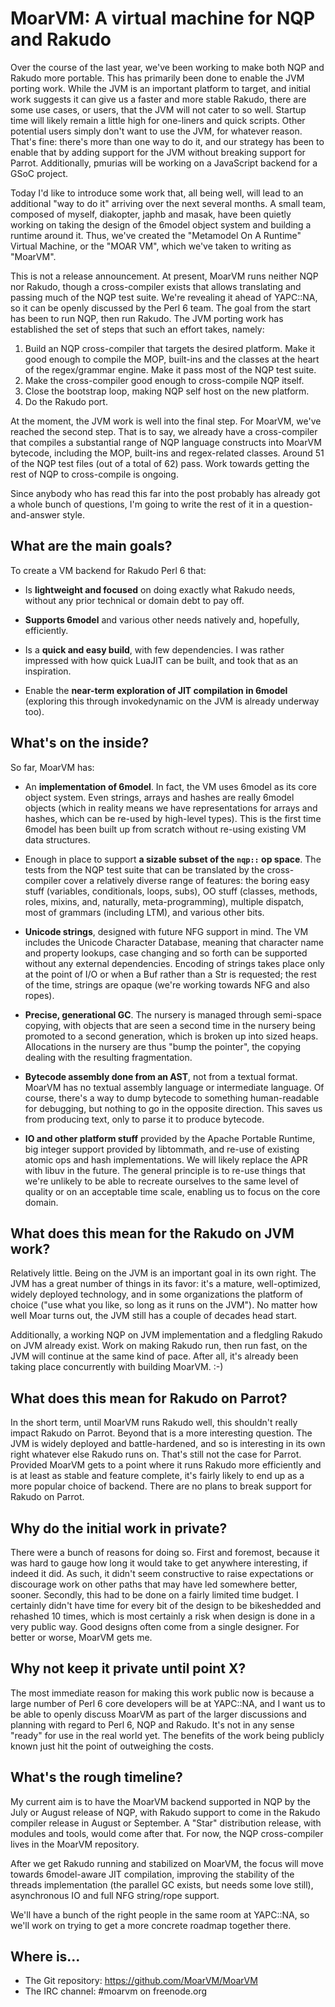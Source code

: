 # MoarVM: A virtual machine for NQP and Rakudo

Over the course of the last year, we've been working to make both NQP and
Rakudo more portable. This has primarily been done to enable the JVM porting
work. While the JVM is an important platform to target, and initial work
suggests it can give us a faster and more stable Rakudo, there are some use
cases, or users, that the JVM will not cater to so well. Startup time will
likely remain a little high for one-liners and quick scripts. Other potential
users simply don't want to use the JVM, for whatever reason. That's fine:
there's more than one way to do it, and our strategy has been to enable that by
adding support for the JVM without breaking support for Parrot. Additionally,
pmurias will be working on a JavaScript backend for a GSoC project.

Today I'd like to introduce some work that, all being well, will lead to an
additional "way to do it" arriving over the next several months. A small team,
composed of myself, diakopter, japhb and masak, have been quietly working on
taking the design of the 6model object system and building a runtime around it.
Thus, we've created the "Metamodel On A Runtime" Virtual Machine, or the "MOAR
VM", which we've taken to writing as "MoarVM".

This is not a release announcement. At present, MoarVM runs neither NQP nor
Rakudo, though a cross-compiler exists that allows translating and passing
much of the NQP test suite. We're revealing it ahead of YAPC::NA, so it can be
openly discussed by the Perl 6 team. The goal from the start has been to run
NQP, then run Rakudo. The JVM porting work has established the set of steps
that such an effort takes, namely:

1. Build an NQP cross-compiler that targets the desired platform. Make it good
   enough to compile the MOP, built-ins and the classes at the heart of the
   regex/grammar engine. Make it pass most of the NQP test suite.
2. Make the cross-compiler good enough to cross-compile NQP itself.
3. Close the bootstrap loop, making NQP self host on the new platform.
4. Do the Rakudo port.

At the moment, the JVM work is well into the final step. For MoarVM, we've
reached the second step. That is to say, we already have a cross-compiler that
compiles a substantial range of NQP language constructs into MoarVM bytecode,
including the MOP, built-ins and regex-related classes. Around 51 of the NQP
test files (out of a total of 62) pass. Work towards getting the rest of NQP
to cross-compile is ongoing.

Since anybody who has read this far into the post probably has already got a
whole bunch of questions, I'm going to write the rest of it in a
question-and-answer style.

## What are the main goals?

To create a VM backend for Rakudo Perl 6 that:

* Is **lightweight and focused** on doing exactly what Rakudo needs, without any
  prior technical or domain debt to pay off.

* **Supports 6model** and various other needs natively and, hopefully, efficiently.

* Is a **quick and easy build**, with few dependencies. I was rather impressed
  with how quick LuaJIT can be built, and took that as an inspiration.

* Enable the **near-term exploration of JIT compilation in 6model** (exploring
  this through invokedynamic on the JVM is already underway too).

## What's on the inside?

So far, MoarVM has:

* An **implementation of 6model**. In fact, the VM uses 6model as its core object
  system. Even strings, arrays and hashes are really 6model objects (which in
  reality means we have representations for arrays and hashes, which can be
  re-used by high-level types). This is the first time 6model has been built
  up from scratch without re-using existing VM data structures.

* Enough in place to support **a sizable subset of the `nqp::` op space**. The tests
  from the NQP test suite that can be translated by the cross-compiler cover a
  relatively diverse range of features: the boring easy stuff (variables,
  conditionals, loops, subs), OO stuff (classes, methods, roles, mixins, and,
  naturally, meta-programming), multiple dispatch, most of grammars (including
  LTM), and various other bits.

* **Unicode strings**, designed with future NFG support in mind. The VM includes
  the Unicode Character Database, meaning that character name and property
  lookups, case changing and so forth can be supported without any external
  dependencies. Encoding of strings takes place only at the point of I/O or
  when a Buf rather than a Str is requested; the rest of the time, strings
  are opaque (we're working towards NFG and also ropes).

* **Precise, generational GC**. The nursery is managed through semi-space copying,
  with objects that are seen a second time in the nursery being promoted to a
  second generation, which is broken up into sized heaps. Allocations in the
  nursery are thus "bump the pointer", the copying dealing with the resulting
  fragmentation.

* **Bytecode assembly done from an AST**, not from a textual format. MoarVM has
  no textual assembly language or intermediate language. Of course, there's
  a way to dump bytecode to something human-readable for debugging, but nothing
  to go in the opposite direction. This saves us from producing text, only to
  parse it to produce bytecode.

* **IO and other platform stuff** provided by the Apache Portable Runtime, big
  integer support provided by libtommath, and re-use of existing atomic ops
  and hash implementations. We will likely replace the APR with libuv in the
  future. The general principle is to re-use things that we're unlikely to
  be able to recreate ourselves to the same level of quality or on an
  acceptable time scale, enabling us to focus on the core domain.

## What does this mean for the Rakudo on JVM work?

Relatively little. Being on the JVM is an important goal in its own right. The
JVM has a great number of things in its favor: it's a mature, well-optimized,
widely deployed technology, and in some organizations the platform of choice
("use what you like, so long as it runs on the JVM"). No matter how well Moar
turns out, the JVM still has a couple of decades head start.

Additionally, a working NQP on JVM implementation and a fledgling Rakudo on
JVM already exist. Work on making Rakudo run, then run fast, on the JVM will
continue at the same kind of pace. After all, it's already been taking place
concurrently with building MoarVM. :-)

## What does this mean for Rakudo on Parrot?

In the short term, until MoarVM runs Rakudo well, this shouldn't really impact
Rakudo on Parrot. Beyond that is a more interesting question. The JVM is widely
deployed and battle-hardened, and so is interesting in its own right whatever
else Rakudo runs on. That's still not the case for Parrot. Provided MoarVM gets
to a point where it runs Rakudo more efficiently and is at least as stable and
feature complete, it's fairly likely to end up as a more popular choice of
backend. There are no plans to break support for Rakudo on Parrot.

## Why do the initial work in private?

There were a bunch of reasons for doing so. First and foremost, because it was
hard to gauge how long it would take to get anywhere interesting, if indeed it
did. As such, it didn't seem constructive to raise expectations or discourage
work on other paths that may have led somewhere better, sooner. Secondly, this
had to be done on a fairly limited time budget. I certainly didn't have time
for every bit of the design to be bikeshedded and rehashed 10 times, which is
most certainly a risk when design is done in a very public way. Good designs
often come from a single designer. For better or worse, MoarVM gets me.

## Why not keep it private until point X?

The most immediate reason for making this work public now is because a large
number of Perl 6 core developers will be at YAPC::NA, and I want us to be
able to openly discuss MoarVM as part of the larger discussions and planning
with regard to Perl 6, NQP and Rakudo. It's not in any sense "ready" for use
in the real world yet. The benefits of the work being publicly known just hit
the point of outweighing the costs.

## What's the rough timeline?

My current aim is to have the MoarVM backend supported in NQP by the July or
August release of NQP, with Rakudo support to come in the Rakudo compiler
release in August or September. A "Star" distribution release, with modules
and tools, would come after that. For now, the NQP cross-compiler lives in
the MoarVM repository.

After we get Rakudo running and stabilized on MoarVM, the focus will move
towards 6model-aware JIT compilation, improving the stability of the threads
implementation (the parallel GC exists, but needs some love still), asynchronous
IO and full NFG string/rope support.

We'll have a bunch of the right people in the same room at YAPC::NA, so we'll
work on trying to get a more concrete roadmap together there.

## Where is...

* The Git repository: https://github.com/MoarVM/MoarVM
* The IRC channel: #moarvm on freenode.org
